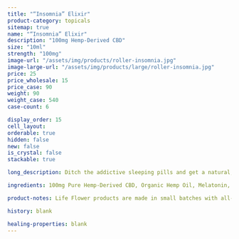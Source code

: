 ```yaml
---
title: "“Insomnia” Elixir"
product-category: topicals
sitemap: true
name: "“Insomnia” Elixir"
description: "100mg Hemp-Derived CBD"
size: "10ml"
strength: "100mg"
image-url: "/assets/img/products/roller-insomnia.jpg"
image-large-url: "/assets/img/products/large/roller-insomnia.jpg"
price: 25
price_wholesale: 15
price_case: 90
weight: 90
weight_case: 540
case-count: 6

display_order: 15
cell_layout:
orderable: true
hidden: false
new: false
is_crystal: false
stackable: true

long_description: Ditch the addictive sleeping pills and get a natural, good night's sleep with our Insomnia Relief. Infused Sweet Almond oil paired with a sedative, healing essential oil blend that has been scientifically proven to give you a great night's sleep. Corresponding herbs are added to provide extra nutrients for maximum potency and effectiveness. Crystal infused with a cleansed + charged purple amethyst crystal- the stone of sleep to enhance vibrations of relaxation and rest.

ingredients: 100mg Pure Hemp-Derived CBD, Organic Hemp Oil, Melatonin, Valerian Root Extract, Blend of Therapeutic-grade Essential Oils, Organic Herbs, Sunflower Lecithin, Vitamin E, Cleansed & Charged Crystal.

product-notes: Life Flower products are made in small batches with all-natural and boutique ingredients. Orders are processed and shipped in 7-10 business days. Please allow additional time for&nbsp;delivery.

history: blank

healing-properties: blank
---
```

